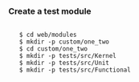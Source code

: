 <h3>Create a test module</h3>
          <pre><code class="hljs">
   $ cd web/modules
   $ mkdir -p custom/one_two
   $ cd custom/one_two
   $ mkdir -p tests/src/Kernel
   $ mkdir -p tests/src/Unit
   $ mkdir -p tests/src/Functional
          </code></pre>
        